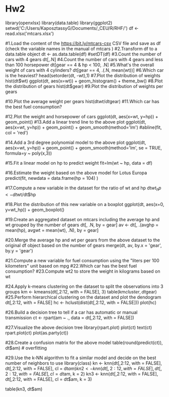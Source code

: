 # Hw2

library(openxlsx)
library(data.table)
library(ggplot2)
setwd('C:/Users/KaposztassyG/Documents/_CEU/R/RHF/')
df <- read.xlsx('mtcars.xlsx') 

#1.Load the content of the https://bit.ly/mtcars-csv CSV file and save as  df  (check the variable names in the manual of  mtcars )
#2.Transform  df  to a  data.table  object
dt <- as.data.table(df)
  #setDT(df)
#3.Count the number of cars with  4  gears
dt[,.N]
#4.Count the number of cars with  4  gears and less than 100 horsepower
dt[gear == 4 & hp < 100, .N]
#5.What's the overall weight of cars with  4  cylinders?
dt[gear == 4, .(.N, mean(wt))]
#6.Which car is the heaviest?
head(setorder(dt, -wt),1)
#7.Plot the distribution of weights
hist(dt$wt)
ggplot(dt, aes(x=wt)) + geom_histogram() + theme_bw() 
#8.Plot the distribution of gears
hist(dt$gear)
#9.Plot the distribution of weights per gears

#10.Plot the average weight per gears
hist(dt$wt/dt$gear)
#11.Which car has the best fuel consumption?

#12.Plot the weight and horsepower of cars
ggplot(dt, aes(x=wt, y=hp)) + geom_point()
#13.Add a linear trend line to the above plot
ggplot(dt, aes(x=wt, y=hp)) + geom_point() + geom_smooth(method='lm')
#abline(fit, col = 'red')

#14.Add a 3rd degree polynomial model to the above plot
ggplot(dt, aes(x=wt, y=hp)) + geom_point() + geom_smooth(method='lm', se = TRUE, formula=y ~ poly(x,3)) 


#15.Fit a linear model on  hp  to predict weight
fit=lm(wt ~ hp, data = df)

#16.Estimate the weight based on the above model for Lotus Europa 
predict(fit, newdata = data.frame(hp = 104) )

#17.Compute a new variable in the dataset for the ratio of  wt  and  hp 
dt$wt_hp <- dt$wt/dt$hp

#18.Plot the distribution of this new variable on a boxplot
ggplot(dt, aes(x=0, y=wt_hp)) + geom_boxplot()

#19.Create an aggregated dataset on  mtcars  including the average  hp  and  wt  grouped by the number of gears
dt[, .N, by = gear]
av <- dt[, .(avghp = mean(hp), avgwt = mean(wt), .N), by = gear]

#20.Merge the average  hp  and  wt  per gears from the above dataset to the original  df  object based on the number of gears
merge(dt, av, by.x = 'gear', by.y = 'gear')

#21.Compute a new variable for fuel consumption using the "liters per 100 kilometers" unit based on  mpg 
#22.Which car has the best fuel consumption?
#23.Compute  wt2  to store the weight in kilograms based on  wt 

#24.Apply k-means clustering on the dataset to split the observations into 3 groups
km <- kmeans(dt[,2:12, with = FALSE], 3)
table(km$cluster, dt$gear)
#25.Perform hierarchical clustering on the dataset and plot the dendogram
dt[,2:12, with = FALSE]
hc <- hclust(dist(dt[,2:12, with = FALSE]))
plot(hc)

#26.Build a decision tree to tell if a car has automatic or manual transmission
ct <- rpart(am ~ ., data = dt[,2:12, with = FALSE])

#27.Visualize the above decision tree
library(rpart.plot)
plot(ct)
text(ct)
rpart.plot(ct)
plot(as.party(ct))

#28.Create a confusion matrix for the above model
table(round(predict(ct)), dt$am) # overfitting

#29.Use the k-NN algorithm to fit a similar model and decide on the best number of neighbors to use
library(class)
kn <- knn(dt[,2:12, with = FALSE], dt[,2:12, with = FALSE], cl = dt$am)
kn2 <- knn(dt[,2:12, with = FALSE], dt[,2:12, with = FALSE], cl = dt$am, k = 2)
kn3 <- knn(dt[,2:12, with = FALSE], dt[,2:12, with = FALSE], cl = dt$am, k = 3)

table(kn3, dt$am)
